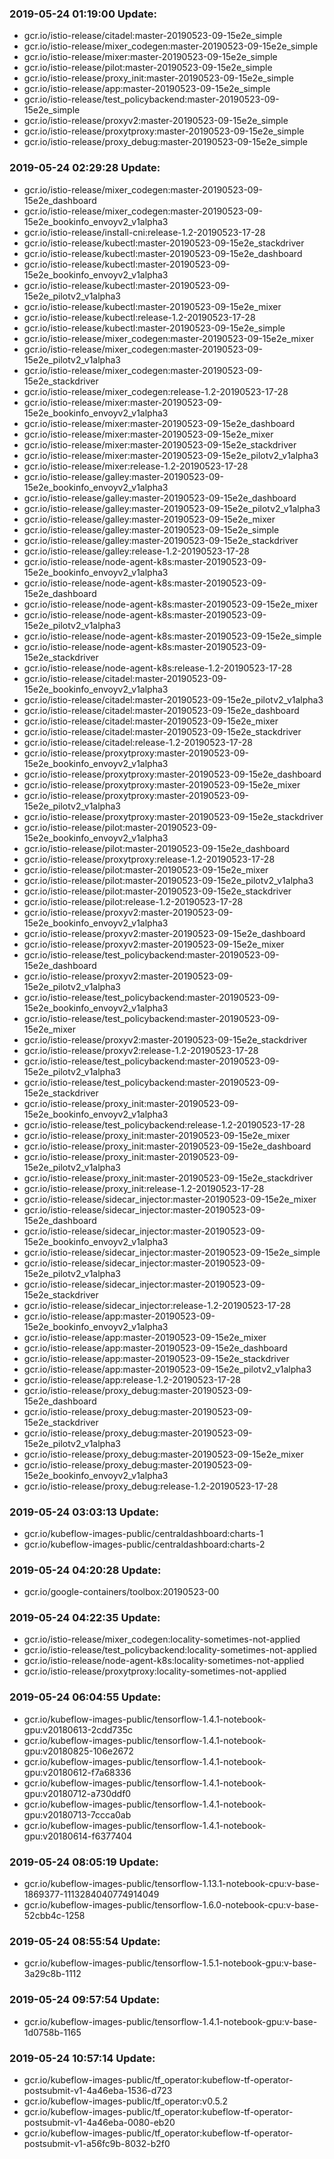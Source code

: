 ### 2019-05-24 01:19:00 Update:

- gcr.io/istio-release/citadel:master-20190523-09-15e2e_simple
- gcr.io/istio-release/mixer_codegen:master-20190523-09-15e2e_simple
- gcr.io/istio-release/mixer:master-20190523-09-15e2e_simple
- gcr.io/istio-release/pilot:master-20190523-09-15e2e_simple
- gcr.io/istio-release/proxy_init:master-20190523-09-15e2e_simple
- gcr.io/istio-release/app:master-20190523-09-15e2e_simple
- gcr.io/istio-release/test_policybackend:master-20190523-09-15e2e_simple
- gcr.io/istio-release/proxyv2:master-20190523-09-15e2e_simple
- gcr.io/istio-release/proxytproxy:master-20190523-09-15e2e_simple
- gcr.io/istio-release/proxy_debug:master-20190523-09-15e2e_simple
### 2019-05-24 02:29:28 Update:

- gcr.io/istio-release/mixer_codegen:master-20190523-09-15e2e_dashboard
- gcr.io/istio-release/mixer_codegen:master-20190523-09-15e2e_bookinfo_envoyv2_v1alpha3
- gcr.io/istio-release/install-cni:release-1.2-20190523-17-28
- gcr.io/istio-release/kubectl:master-20190523-09-15e2e_stackdriver
- gcr.io/istio-release/kubectl:master-20190523-09-15e2e_dashboard
- gcr.io/istio-release/kubectl:master-20190523-09-15e2e_bookinfo_envoyv2_v1alpha3
- gcr.io/istio-release/kubectl:master-20190523-09-15e2e_pilotv2_v1alpha3
- gcr.io/istio-release/kubectl:master-20190523-09-15e2e_mixer
- gcr.io/istio-release/kubectl:release-1.2-20190523-17-28
- gcr.io/istio-release/kubectl:master-20190523-09-15e2e_simple
- gcr.io/istio-release/mixer_codegen:master-20190523-09-15e2e_mixer
- gcr.io/istio-release/mixer_codegen:master-20190523-09-15e2e_pilotv2_v1alpha3
- gcr.io/istio-release/mixer_codegen:master-20190523-09-15e2e_stackdriver
- gcr.io/istio-release/mixer_codegen:release-1.2-20190523-17-28
- gcr.io/istio-release/mixer:master-20190523-09-15e2e_bookinfo_envoyv2_v1alpha3
- gcr.io/istio-release/mixer:master-20190523-09-15e2e_dashboard
- gcr.io/istio-release/mixer:master-20190523-09-15e2e_mixer
- gcr.io/istio-release/mixer:master-20190523-09-15e2e_stackdriver
- gcr.io/istio-release/mixer:master-20190523-09-15e2e_pilotv2_v1alpha3
- gcr.io/istio-release/mixer:release-1.2-20190523-17-28
- gcr.io/istio-release/galley:master-20190523-09-15e2e_bookinfo_envoyv2_v1alpha3
- gcr.io/istio-release/galley:master-20190523-09-15e2e_dashboard
- gcr.io/istio-release/galley:master-20190523-09-15e2e_pilotv2_v1alpha3
- gcr.io/istio-release/galley:master-20190523-09-15e2e_mixer
- gcr.io/istio-release/galley:master-20190523-09-15e2e_simple
- gcr.io/istio-release/galley:master-20190523-09-15e2e_stackdriver
- gcr.io/istio-release/galley:release-1.2-20190523-17-28
- gcr.io/istio-release/node-agent-k8s:master-20190523-09-15e2e_bookinfo_envoyv2_v1alpha3
- gcr.io/istio-release/node-agent-k8s:master-20190523-09-15e2e_dashboard
- gcr.io/istio-release/node-agent-k8s:master-20190523-09-15e2e_mixer
- gcr.io/istio-release/node-agent-k8s:master-20190523-09-15e2e_pilotv2_v1alpha3
- gcr.io/istio-release/node-agent-k8s:master-20190523-09-15e2e_simple
- gcr.io/istio-release/node-agent-k8s:master-20190523-09-15e2e_stackdriver
- gcr.io/istio-release/node-agent-k8s:release-1.2-20190523-17-28
- gcr.io/istio-release/citadel:master-20190523-09-15e2e_bookinfo_envoyv2_v1alpha3
- gcr.io/istio-release/citadel:master-20190523-09-15e2e_pilotv2_v1alpha3
- gcr.io/istio-release/citadel:master-20190523-09-15e2e_dashboard
- gcr.io/istio-release/citadel:master-20190523-09-15e2e_mixer
- gcr.io/istio-release/citadel:master-20190523-09-15e2e_stackdriver
- gcr.io/istio-release/citadel:release-1.2-20190523-17-28
- gcr.io/istio-release/proxytproxy:master-20190523-09-15e2e_bookinfo_envoyv2_v1alpha3
- gcr.io/istio-release/proxytproxy:master-20190523-09-15e2e_dashboard
- gcr.io/istio-release/proxytproxy:master-20190523-09-15e2e_mixer
- gcr.io/istio-release/proxytproxy:master-20190523-09-15e2e_pilotv2_v1alpha3
- gcr.io/istio-release/proxytproxy:master-20190523-09-15e2e_stackdriver
- gcr.io/istio-release/pilot:master-20190523-09-15e2e_bookinfo_envoyv2_v1alpha3
- gcr.io/istio-release/pilot:master-20190523-09-15e2e_dashboard
- gcr.io/istio-release/proxytproxy:release-1.2-20190523-17-28
- gcr.io/istio-release/pilot:master-20190523-09-15e2e_mixer
- gcr.io/istio-release/pilot:master-20190523-09-15e2e_pilotv2_v1alpha3
- gcr.io/istio-release/pilot:master-20190523-09-15e2e_stackdriver
- gcr.io/istio-release/pilot:release-1.2-20190523-17-28
- gcr.io/istio-release/proxyv2:master-20190523-09-15e2e_bookinfo_envoyv2_v1alpha3
- gcr.io/istio-release/proxyv2:master-20190523-09-15e2e_dashboard
- gcr.io/istio-release/proxyv2:master-20190523-09-15e2e_mixer
- gcr.io/istio-release/test_policybackend:master-20190523-09-15e2e_dashboard
- gcr.io/istio-release/proxyv2:master-20190523-09-15e2e_pilotv2_v1alpha3
- gcr.io/istio-release/test_policybackend:master-20190523-09-15e2e_bookinfo_envoyv2_v1alpha3
- gcr.io/istio-release/test_policybackend:master-20190523-09-15e2e_mixer
- gcr.io/istio-release/proxyv2:master-20190523-09-15e2e_stackdriver
- gcr.io/istio-release/proxyv2:release-1.2-20190523-17-28
- gcr.io/istio-release/test_policybackend:master-20190523-09-15e2e_pilotv2_v1alpha3
- gcr.io/istio-release/test_policybackend:master-20190523-09-15e2e_stackdriver
- gcr.io/istio-release/proxy_init:master-20190523-09-15e2e_bookinfo_envoyv2_v1alpha3
- gcr.io/istio-release/test_policybackend:release-1.2-20190523-17-28
- gcr.io/istio-release/proxy_init:master-20190523-09-15e2e_mixer
- gcr.io/istio-release/proxy_init:master-20190523-09-15e2e_dashboard
- gcr.io/istio-release/proxy_init:master-20190523-09-15e2e_pilotv2_v1alpha3
- gcr.io/istio-release/proxy_init:master-20190523-09-15e2e_stackdriver
- gcr.io/istio-release/proxy_init:release-1.2-20190523-17-28
- gcr.io/istio-release/sidecar_injector:master-20190523-09-15e2e_mixer
- gcr.io/istio-release/sidecar_injector:master-20190523-09-15e2e_dashboard
- gcr.io/istio-release/sidecar_injector:master-20190523-09-15e2e_bookinfo_envoyv2_v1alpha3
- gcr.io/istio-release/sidecar_injector:master-20190523-09-15e2e_simple
- gcr.io/istio-release/sidecar_injector:master-20190523-09-15e2e_pilotv2_v1alpha3
- gcr.io/istio-release/sidecar_injector:master-20190523-09-15e2e_stackdriver
- gcr.io/istio-release/sidecar_injector:release-1.2-20190523-17-28
- gcr.io/istio-release/app:master-20190523-09-15e2e_bookinfo_envoyv2_v1alpha3
- gcr.io/istio-release/app:master-20190523-09-15e2e_mixer
- gcr.io/istio-release/app:master-20190523-09-15e2e_dashboard
- gcr.io/istio-release/app:master-20190523-09-15e2e_stackdriver
- gcr.io/istio-release/app:master-20190523-09-15e2e_pilotv2_v1alpha3
- gcr.io/istio-release/app:release-1.2-20190523-17-28
- gcr.io/istio-release/proxy_debug:master-20190523-09-15e2e_dashboard
- gcr.io/istio-release/proxy_debug:master-20190523-09-15e2e_stackdriver
- gcr.io/istio-release/proxy_debug:master-20190523-09-15e2e_pilotv2_v1alpha3
- gcr.io/istio-release/proxy_debug:master-20190523-09-15e2e_mixer
- gcr.io/istio-release/proxy_debug:master-20190523-09-15e2e_bookinfo_envoyv2_v1alpha3
- gcr.io/istio-release/proxy_debug:release-1.2-20190523-17-28
### 2019-05-24 03:03:13 Update:

- gcr.io/kubeflow-images-public/centraldashboard:charts-1
- gcr.io/kubeflow-images-public/centraldashboard:charts-2
### 2019-05-24 04:20:28 Update:

- gcr.io/google-containers/toolbox:20190523-00
### 2019-05-24 04:22:35 Update:

- gcr.io/istio-release/mixer_codegen:locality-sometimes-not-applied
- gcr.io/istio-release/test_policybackend:locality-sometimes-not-applied
- gcr.io/istio-release/node-agent-k8s:locality-sometimes-not-applied
- gcr.io/istio-release/proxytproxy:locality-sometimes-not-applied
### 2019-05-24 06:04:55 Update:

- gcr.io/kubeflow-images-public/tensorflow-1.4.1-notebook-gpu:v20180613-2cdd735c
- gcr.io/kubeflow-images-public/tensorflow-1.4.1-notebook-gpu:v20180825-106e2672
- gcr.io/kubeflow-images-public/tensorflow-1.4.1-notebook-gpu:v20180612-f7a68336
- gcr.io/kubeflow-images-public/tensorflow-1.4.1-notebook-gpu:v20180712-a730ddf0
- gcr.io/kubeflow-images-public/tensorflow-1.4.1-notebook-gpu:v20180713-7ccca0ab
- gcr.io/kubeflow-images-public/tensorflow-1.4.1-notebook-gpu:v20180614-f6377404
### 2019-05-24 08:05:19 Update:

- gcr.io/kubeflow-images-public/tensorflow-1.13.1-notebook-cpu:v-base-1869377-1113284040774914049
- gcr.io/kubeflow-images-public/tensorflow-1.6.0-notebook-cpu:v-base-52cbb4c-1258
### 2019-05-24 08:55:54 Update:

- gcr.io/kubeflow-images-public/tensorflow-1.5.1-notebook-gpu:v-base-3a29c8b-1112
### 2019-05-24 09:57:54 Update:

- gcr.io/kubeflow-images-public/tensorflow-1.4.1-notebook-gpu:v-base-1d0758b-1165
### 2019-05-24 10:57:14 Update:

- gcr.io/kubeflow-images-public/tf_operator:kubeflow-tf-operator-postsubmit-v1-4a46eba-1536-d723
- gcr.io/kubeflow-images-public/tf_operator:v0.5.2
- gcr.io/kubeflow-images-public/tf_operator:kubeflow-tf-operator-postsubmit-v1-4a46eba-0080-eb20
- gcr.io/kubeflow-images-public/tf_operator:kubeflow-tf-operator-postsubmit-v1-a56fc9b-8032-b2f0

